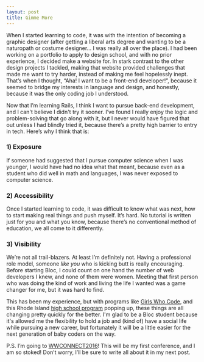 ```yaml
---
layout: post
title: Gimme More
---
```


When I started learning to code, it was with the intention of becoming a graphic
designer (after getting a liberal arts degree and wanting to be a naturopath or
costume designer… I was really all over the place). I had been working on a portfolio
to apply to design school, and with no prior experience, I decided make a website for. In stark contrast to the other design projects I tackled, making that website provided challenges that made me want to try harder, instead of making me feel hopelessly inept. That’s when I thought, “Aha! I want to be a front-end developer!”, because it seemed to bridge my interests in language and design, and honestly, because it was the only coding job I understood.

Now that I’m learning Rails, I think I want to pursue back-end development, and I can't believe I didn't try it sooner. I’ve found I really enjoy the logic and problem-solving that go along with it, but I never would have figured that out unless I had blindly tried it, because there’s a pretty high barrier to entry in tech. Here’s why I think that is:

### 1) Exposure

If someone had suggested that I pursue computer science when I was younger, I would have
had no idea what that meant, because even as a student who did well in math and languages,
I was never exposed to computer science.

### 2) Accessibility

Once I started learning to code, it was difficult to know what was next, how to start
making real things and push myself. It’s hard. No tutorial is written just for you and
what you know, because there’s no conventional method of education, we all come to it
differently.

### 3) Visibility

We’re not all trail-blazers. At least I’m definitely not. Having a professional
role model, someone *like you* who is kicking butt is really encouraging. Before starting
Bloc, I could count on one hand the number of web developers I knew, and none of them
were women. Meeting that first person who was doing the kind of work and living the life
I wanted was a game changer for me, but it was hard to find.

This has been my experience, but with programs like [Girls Who Code](http://girlswhocode.com/programs/), and this Rhode Island [high school program](http://www.geekwire.com/2016/microsoft-teals-rhode-island-partner-bring-computer-science-every-high-school-state/) popping up, these things are all changing pretty quickly for the better. I'm glad to be a Bloc student because it's allowed me the flexibility to hold a job and (kind of) have a social life while pursuing a new career, but fortunately it will be a little easier for the next generation of baby coders on the way.

P.S. I’m going to [WWCONNECT2016](https://wwconnect2016.squarespace.com/)!
This will be my first conference, and I am so stoked! Don’t worry, I’ll be sure
to write all about it in my next post.
